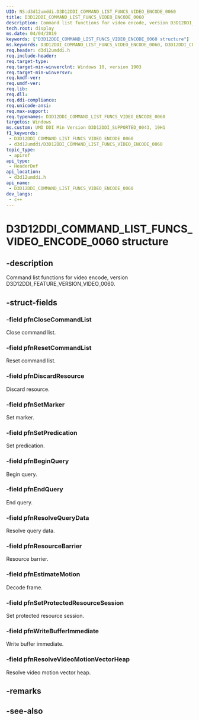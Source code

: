 ```yaml
---
UID: NS:d3d12umddi.D3D12DDI_COMMAND_LIST_FUNCS_VIDEO_ENCODE_0060
title: D3D12DDI_COMMAND_LIST_FUNCS_VIDEO_ENCODE_0060
description: Command list functions for video encode, version D3D12DDI_FEATURE_VERSION_VIDEO_0060.
tech.root: display
ms.date: 04/04/2019
keywords: ["D3D12DDI_COMMAND_LIST_FUNCS_VIDEO_ENCODE_0060 structure"]
ms.keywords: D3D12DDI_COMMAND_LIST_FUNCS_VIDEO_ENCODE_0060, D3D12DDI_COMMAND_LIST_FUNCS_VIDEO_ENCODE_0060,
req.header: d3d12umddi.h
req.include-header: 
req.target-type: 
req.target-min-winverclnt: Windows 10, version 1903
req.target-min-winversvr: 
req.kmdf-ver: 
req.umdf-ver: 
req.lib: 
req.dll: 
req.ddi-compliance: 
req.unicode-ansi: 
req.max-support: 
req.typenames: D3D12DDI_COMMAND_LIST_FUNCS_VIDEO_ENCODE_0060
targetos: Windows
ms.custom: UMD DDI Min Version D3D12DDI_SUPPORTED_0043, 19H1
f1_keywords:
 - D3D12DDI_COMMAND_LIST_FUNCS_VIDEO_ENCODE_0060
 - d3d12umddi/D3D12DDI_COMMAND_LIST_FUNCS_VIDEO_ENCODE_0060
topic_type:
 - apiref
api_type:
 - HeaderDef
api_location:
 - d3d12umddi.h
api_name:
 - D3D12DDI_COMMAND_LIST_FUNCS_VIDEO_ENCODE_0060
dev_langs:
 - c++
---
```


# D3D12DDI_COMMAND_LIST_FUNCS_VIDEO_ENCODE_0060 structure


## -description

Command list functions for video encode, version D3D12DDI_FEATURE_VERSION_VIDEO_0060.

## -struct-fields

### -field pfnCloseCommandList

Close command list.

### -field pfnResetCommandList

Reset command list.

### -field pfnDiscardResource

Discard resource.

### -field pfnSetMarker

Set marker.

### -field pfnSetPredication

Set predication.

### -field pfnBeginQuery

Begin query.

### -field pfnEndQuery

End query.

### -field pfnResolveQueryData

Resolve query data.

### -field pfnResourceBarrier

Resource barrier.

### -field pfnEstimateMotion

Decode frame.

### -field pfnSetProtectedResourceSession

Set protected resource session.

### -field pfnWriteBufferImmediate

Write buffer immediate.

### -field pfnResolveVideoMotionVectorHeap

 
Resolve video motion vector heap.

## -remarks

## -see-also

